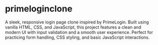 # primeloginclone
A sleek, responsive login page clone inspired by PrimeLogin. Built using vanilla HTML, CSS, and JavaScript, this project features a clean and modern UI with input validation and a smooth user experience. Perfect for practicing form handling, CSS styling, and basic JavaScript interactions. 
